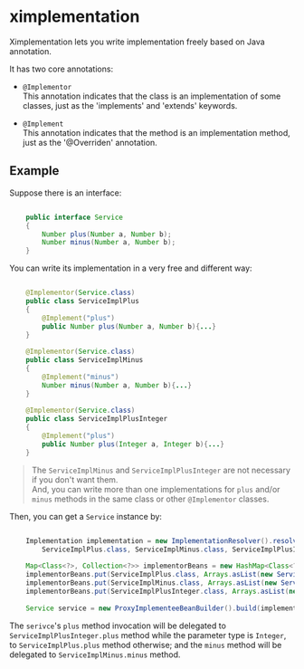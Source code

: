 # ximplementation
Ximplementation lets you write implementation freely based on Java annotation.

It has two core annotations:

* `@Implementor`  
This annotation indicates that the class is an implementation of some classes, just as the 'implements' and 'extends' keywords.

* `@Implement`  
This annotation indicates that the method is an implementation method, just as the '@Overriden' annotation.

## Example
Suppose there is an interface:

```java

	public interface Service
	{
		Number plus(Number a, Number b);
		Number minus(Number a, Number b);
	}
```

You can write its implementation in a very free and different way:

```java

	@Implementor(Service.class)
	public class ServiceImplPlus
	{
		@Implement("plus")
		public Number plus(Number a, Number b){...}
	}
	
	@Implementor(Service.class)
	public class ServiceImplMinus
	{
		@Implement("minus")
		Number minus(Number a, Number b){...}
	}
	
	@Implementor(Service.class)
	public class ServiceImplPlusInteger
	{
		@Implement("plus")
		public Number plus(Integer a, Integer b){...}
	}
```

> The `ServiceImplMinus` and `ServiceImplPlusInteger` are not necessary if you don't want them.  
> And, you can write more than one implementations for `plus` and/or `minus` methods in the same class or other `@Implementor` classes.

Then, you can get a `Service` instance by:

```java

	Implementation implementation = new ImplementationResolver().resolve(Service.class,
	 	ServiceImplPlus.class, ServiceImplMinus.class, ServiceImplPlusInteger.class);
	
	Map<Class<?>, Collection<?>> implementorBeans = new HashMap<Class<?>, Collection<?>>();
	implementorBeans.put(ServiceImplPlus.class, Arrays.asList(new ServiceImplPlus()));
	implementorBeans.put(ServiceImplMinus.class, Arrays.asList(new ServiceImplMinus()));
	implementorBeans.put(ServiceImplPlusInteger.class, Arrays.asList(new ServiceImplPlusInteger()));
	
	Service service = new ProxyImplementeeBeanBuilder().build(implementation, implementorBeans);
```

The `serivce`'s `plus` method invocation will be delegated to `ServiceImplPlusInteger.plus` method while the parameter type is `Integer`, to `ServiceImplPlus.plus` method otherwise; and the `minus` method will be delegated to `ServiceImplMinus.minus` method.
